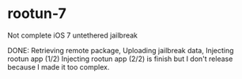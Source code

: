 rootun-7
========

Not complete iOS 7 untethered jailbreak

DONE: Retrieving remote package, Uploading jailbreak data, Injecting rootun app (1/2)
Injecting rootun app (2/2) is finish but I don't release because I made it too complex.
